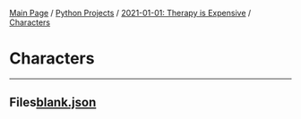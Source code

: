 [Main Page](/) / [Python Projects](/python) / [2021-01-01: Therapy is Expensive](2021-01-01_Therapy_is_Expensive) / [Characters](Characters)

# Characters

-----

## Files[blank.json](blank.json)